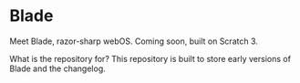 # Blade
Meet Blade, razor-sharp webOS.
Coming soon, built on Scratch 3.

What is the repository for?
This repository is built to store early versions of Blade and the changelog.


